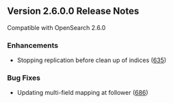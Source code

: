 ## Version 2.6.0.0 Release Notes

Compatible with OpenSearch 2.6.0

### Enhancements
* Stopping replication before clean up of indices ([635](https://github.com/opensearch-project/cross-cluster-replication/pull/635))

### Bug Fixes
* Updating multi-field mapping at follower ([686](https://github.com/opensearch-project/cross-cluster-replication/pull/686))